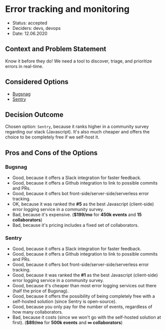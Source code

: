 # Error tracking and monitoring

- Status: accepted
- Deciders: devs, devops
- Date: 12.06.2020

## Context and Problem Statement

Know it before they do! We need a tool to discover, triage, and prioritize errors in real-time.

## Considered Options

- [Bugsnag](https://www.bugsnag.com/)
- [Sentry](https://sentry.io/)

## Decision Outcome

Chosen option: `Sentry`, because it ranks higher in a community survey regarding our stack (Javascript). It's also much cheaper and offers the choice to be completely free if we self-host it.

## Pros and Cons of the Options

### Bugsnag

- Good, because it offers a Slack integration for faster feedback.
- Good, because it offers a Github integration to link to possible commits and PRs.
- Good, because it offers bot front-side/server-side/serverless error tracking.
- OK, because it was ranked the **\#5** as the best Javascript (client-side) error logging service in a community survey.
- Bad, because it's expensive. (**\$199/mo** for **450k events** and **15 collaborators**)
- Bad, because it's pricing includes a fixed set of collaborators.

### Sentry

- Good, because it offers a Slack integration for faster feedback.
- Good, because it offers a Github integration to link to possible commits and PRs.
- Good, because it offers bot front-side/server-side/serverless error tracking.
- Good, because it was ranked the **\#1** as the best Javascript (client-side) error logging service in a community survey.
- Good, because it's cheaper than most error logging services out there (half the price of Bugsnag).
- Good, because it offers the possibility of being completely free with a self-hosted solution (since Sentry is open-source).
- Good, because you only pay for the number of events, regardless of how many collaborators.
- Bad, because it costs (since we won't go with the self-hosted solution at first). (**\$89/mo** for **500k events** and **∞ collaborators**)
